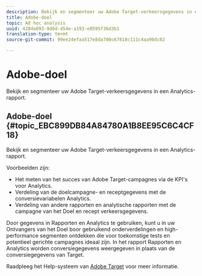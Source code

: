 ```yaml
---
description: Bekijk en segmenteer uw Adobe Target-verkeersgegevens in een Analytics-rapport.
title: Adobe-doel
topic: Ad hoc analysis
uuid: 420da093-9d0d-454e-a193-e0595f36d3b1
translation-type: tm+mt
source-git-commit: 99ee24efaa517e8da700c67818c111c4aa90dc02

---
```



# Adobe-doel

Bekijk en segmenteer uw Adobe Target-verkeersgegevens in een Analytics-rapport.

## Adobe-doel {#topic_EBC899DB84A84780A1B8EE95C6C4CF18}

Bekijk en segmenteer uw Adobe Target-verkeersgegevens in een Analytics-rapport.

Voorbeelden zijn:

* Het meten van het succes van Adobe Target-campagnes via de KPI&#39;s voor Analytics.
* Verdeling van de doelcampagne- en receptgegevens met de conversievariabelen Analytics.
* Verdeling van andere rapporten en analytische rapporten met de campagne van het Doel en recept verkeersgegevens.

Door gegevens in Rapporten en Analytics te gebruiken, kunt u in uw Ontvangers van het Doel boor gebruikend onderverdelingen en high-performance segmenten ontdekken die voor toekomstige tests en potentieel gerichte campagnes ideaal zijn. In het rapport Rapporten en Analytics worden conversiegegevens weergegeven in plaats van de conversiegegevens van Target.

Raadpleeg het Help-systeem van [Adobe Target](https://marketing.adobe.com/resources/help/en_US/target/) voor meer informatie.
